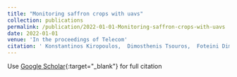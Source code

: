 ```yaml
---
title: "Monitoring saffron crops with uavs"
collection: publications
permalink: /publication/2022-01-01-Monitoring-saffron-crops-with-uavs
date: 2022-01-01
venue: 'In the proceedings of Telecom'
citation: ' Konstantinos Kiropoulos,  Dimosthenis Tsouros,  Foteini Dimaraki,  Anna Triantafyllou,  Stamatia Bibi,  Panagiotis Sarigiannidis,  Pantelis Angelidis, &quot;Monitoring saffron crops with uavs.&quot; In the proceedings of Telecom, 2022.'
---
```

Use [Google Scholar](https://scholar.google.com/scholar?q=Monitoring+saffron+crops+with+uavs){:target="_blank"} for full citation